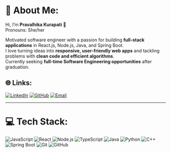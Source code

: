 # 💫 About Me:

Hi, I’m **Pravalhika Kurapati** 👋  
Pronouns: She/her

Motivated software engineer with a passion for building **full-stack applications** in React.js, Node.js, Java, and Spring Boot.  
I love turning ideas into **responsive, user-friendly web apps** and tackling problems with **clean code and efficient algorithms**.  
Currently seeking **full-time Software Engineering opportunities** after graduation.  

## 🌐 Links:
[![LinkedIn](https://img.shields.io/badge/LinkedIn-%230077B5.svg?logo=linkedin&logoColor=white)](https://www.linkedin.com/in/pravalhika-kurapati/) 
[![GitHub](https://img.shields.io/badge/GitHub-%23121011.svg?logo=github&logoColor=white)](http://github.com/Pval-k)
[![Email](https://img.shields.io/badge/Email-%23D14836.svg?logo=gmail&logoColor=white)](mailto:pravalhikak@gmail.com)  


---


# 💻 Tech Stack:
![JavaScript](https://img.shields.io/badge/javascript-F7DF1E?style=for-the-badge&logo=javascript&logoColor=black) ![React](https://img.shields.io/badge/react-%2320232a.svg?style=for-the-badge&logo=react&logoColor=%2361DAFB) ![Node.js](https://img.shields.io/badge/node.js-339933?style=for-the-badge&logo=nodedotjs&logoColor=white) ![TypeScript](https://img.shields.io/badge/typescript-%23007ACC.svg?style=for-the-badge&logo=typescript&logoColor=white) ![Java](https://img.shields.io/badge/java-%23ED8B00.svg?style=for-the-badge&logo=openjdk&logoColor=white) ![Python](https://img.shields.io/badge/python-3670A0?style=for-the-badge&logo=python&logoColor=ffdd54) ![C++](https://img.shields.io/badge/c++-%2300599C.svg?style=for-the-badge&logo=c%2B%2B&logoColor=white) ![Spring Boot](https://img.shields.io/badge/springboot-%236DB33F.svg?style=for-the-badge&logo=spring&logoColor=white) ![Git](https://img.shields.io/badge/git-%23F05033.svg?style=for-the-badge&logo=git&logoColor=white) ![GitHub](https://img.shields.io/badge/github-%23121011.svg?style=for-the-badge&logo=github&logoColor=white)


